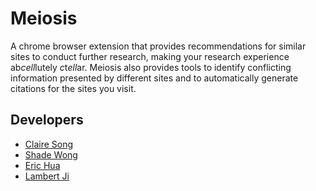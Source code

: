 # Meiosis

A chrome browser extension that provides recommendations for similar sites to conduct further research, making your research experience ab*cell*lutely *c*t*ell*ar. Meiosis also provides tools to identify conflicting information presented by different sites and to automatically generate citations for the sites you visit.

## Developers
- [Claire Song](https://github.com/cxsong1)
- [Shade Wong](https://github.com/shade-12)
- [Eric Hua](https://github.com/huaqiwen)
- [Lambert Ji](https://github.com/xuanyi110)
